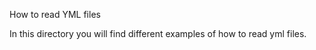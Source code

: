 How to read YML files

In this directory you will find different examples of how to read yml files.
